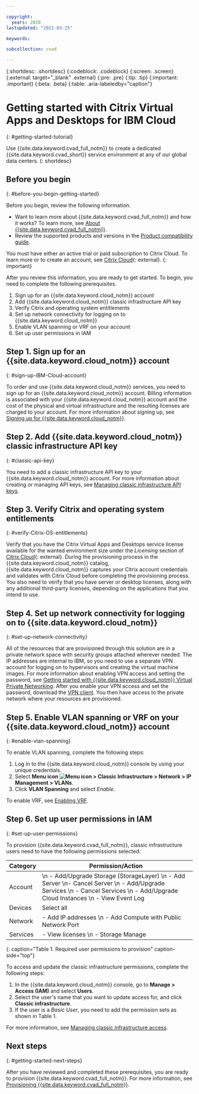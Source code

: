 ```yaml
---

copyright:
  years: 2020
lastupdated: "2021-03-25"

keywords:

subcollection: cvad

---
```


{:shortdesc: .shortdesc}
{:codeblock: .codeblock}
{:screen: .screen}
{:external: target="_blank" .external}
{:pre: .pre}
{:tip: .tip}
{:important: .important}
{:beta: .beta}
{:table: .aria-labeledby="caption"}

# Getting started with Citrix Virtual Apps and Desktops for IBM Cloud
{: #getting-started-tutorial}

Use {{site.data.keyword.cvad_full_notm}} to create a dedicated {{site.data.keyword.cvad_short}} service environment at any of our global data centers.
{: shortdesc}

## Before you begin
{: #before-you-begin-getting-started}

Before you begin, review the following information.

* Want to learn more about {{site.data.keyword.cvad_full_notm}} and how it works? To learn more, see [About {{site.data.keyword.cvad_full_notm}}](/docs/cvad?topic=cvad-about-citrix-virtual-apps-and-desktops). 
* Review the supported products and versions in the [Product compatibility guide](/docs/cvad?topic=cvad-product-compatibility-guide).

You must have either an active trial or paid subscription to Citrix Cloud. To learn more or to create an account, see [Citrix Cloud](https://onboarding.cloud.com/){: external}.
{: important}

After you review this information, you are ready to get started. To begin, you need to complete the following prerequisites.
1. Sign up for an {{site.data.keyword.cloud_notm}} account
2. Add {{site.data.keyword.cloud_notm}} classic infrastructure API key
3. Verify Citrix and operating system entitlements
4. Set up network connectivity for logging on to {{site.data.keyword.cloud_notm}}
5. Enable VLAN spanning or VRF on your account
6. Set up user permissions in IAM

## Step 1. Sign up for an {{site.data.keyword.cloud_notm}} account
{: #sign-up-IBM-Cloud-account}

To order and use {{site.data.keyword.cloud_notm}} services, you need to sign up for an {{site.data.keyword.cloud_notm}} account. Billing information is associated with your {{site.data.keyword.cloud_notm}} account and the cost of the physical and virtual infrastructure and the resulting licenses are charged to your account. For more information about signing up, see [Signing up for {{site.data.keyword.cloud_notm}}](/docs/account?topic=account-account-getting-started#signup).

## Step 2. Add {{site.data.keyword.cloud_notm}} classic infrastructure API key
{: #classic-api-key}

You need to add a classic infrastructure API key to your {{site.data.keyword.cloud_notm}} account. For more information about creating or managing API keys, see [Managing classic infrastructure API keys](/docs/account?topic=account-classic_keys).

## Step 3. Verify Citrix and operating system entitlements
{: #verify-Citrix-OS-entitlements}

Verify that you have the Citrix Virtual Apps and Desktops service license available for the wanted environment size under the _Licensing_ section of [Citrix Cloud](http://citrix.cloud.com){: external}. During the provisioning process in the {{site.data.keyword.cloud_notm}} catalog, {{site.data.keyword.cloud_notm}} captures your Citrix account credentials and validates with Citrix Cloud before completing the provisioning process. You also need to verify that you have server or desktop licenses, along with any additional third-party licenses, depending on the applications that you intend to use.

## Step 4. Set up network connectivity for logging on to {{site.data.keyword.cloud_notm}}
{: #set-up-network-connectivity}

All of the resources that are provisioned through this solution are in a private network space with security groups attached wherever needed. The IP addresses are internal to IBM, so you need to use a separate VPN account for logging on to hypervisors and creating the virtual machine images. For more information about enabling VPN access and setting the password, see [Getting started with {{site.data.keyword.cloud_notm}} Virtual Private Networking](/docs/iaas-vpn?topic=iaas-vpn-getting-started). After you enable your VPN access and set the password, download the [VPN client](/docs/iaas-vpn?topic=iaas-vpn-standalone-vpn-clients). You then have access to the private network where your resources are provisioned.

## Step 5. Enable VLAN spanning or VRF on your {{site.data.keyword.cloud_notm}} account
{: #enable-vlan-spanning}

To enable VLAN spanning, complete the following steps:
1. Log in to the {{site.data.keyword.cloud_notm}} console by using your unique credentials. 
2. Select **Menu icon ![Menu icon](../../icons/icon_hamburger.svg) > Classic Infrastructure > Network > IP Management > VLANs**. 
3. Click **VLAN Spanning** and select _Enable_. 

To enable VRF, see [Enabling VRF](/docs/account?topic=account-vrf-service-endpoint#vrf). 

## Step 6. Set up user permissions in IAM
{: #set-up-user-permissions}

To provision {{site.data.keyword.cvad_full_notm}}, classic infrastructure users need to have the following permissions selected: 

| Category | Permission/Action |
| -------- | ---------- |
| Account |   \n - Add/Upgrade Storage (StorageLayer)  \n - Add Server    \n- Cancel Server    \n - Add/Upgrade Services    \n - Cancel Services    \n - Add/Upgrade Cloud Instances    \n - View Event Log |
| Devices | Select all |
| Network | - Add IP addresses    \n - Add Compute with Public Network Port|
| Services |- View licenses    \n - Storage Manage |
{: caption="Table 1. Required user permissions to provision" caption-side="top"}

To access and update the classic infrastructure permissions, complete the following steps:

1. In the {{site.data.keyword.cloud_notm}} console, go to **Manage > Access (IAM)** and select **Users**. 
2. Select the user's name that you want to update access for, and click **Classic infrastructure**. 
3. If the user is a _Basic User_, you need to add the permission sets as shown in Table 1. 

For more information, see [Managing classic infrastructure access](/docs/account?topic=account-mngclassicinfra).

## Next steps
{: #getting-started-next-steps}

After you have reviewed and completed these prerequisites, you are ready to provision {{site.data.keyword.cvad_full_notm}}. For more information, see [Provisioning {{site.data.keyword.cvad_full_notm}}](/docs/cvad?topic=cvad-provisioning-cvad).
